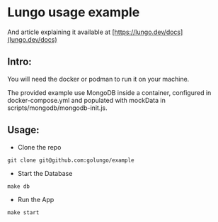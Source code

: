 # Lungo usage example
And article explaining it available at [https://lungo.dev/docs](lungo.dev/docs)

## Intro:
You will need the docker or podman to run it on your machine.

The provided example use MongoDB inside a container, configured in docker-compose.yml and populated with mockData in scripts/mongodb/mongodb-init.js.

## Usage:
- Clone the repo
```
git clone git@github.com:golungo/example
```
- Start the Database
```
make db
```
- Run the App
```
make start
```